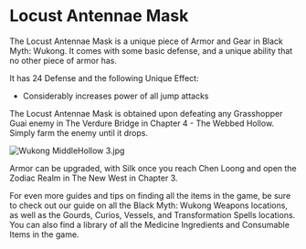 # Locust Antennae Mask

The Locust Antennae Mask is a unique piece of Armor and Gear in Black Myth: Wukong. It comes with some basic defense, and a unique ability that no other piece of armor has. 

It has 24 Defense and the following Unique Effect: 

  * Considerably increases power of all jump attacks

The Locust Antennae Mask is obtained upon defeating any Grasshopper Guai enemy in The Verdure Bridge in Chapter 4 - The Webbed Hollow. Simply farm the enemy until it drops. 

![Wukong MiddleHollow 3.jpg](https://oyster.ignimgs.com/mediawiki/apis.ign.com/black-myth-wukong/9/9a/Wukong_MiddleHollow_3.jpg)

Armor can be upgraded, with Silk once you reach Chen Loong and open the Zodiac Realm in The New West in Chapter 3. 

For even more guides and tips on finding all the items in the game, be sure to check out our guide on all the Black Myth: Wukong Weapons locations, as well as the Gourds, Curios, Vessels, and Transformation Spells locations. You can also find a library of all the Medicine Ingredients and Consumable Items in the game. 
